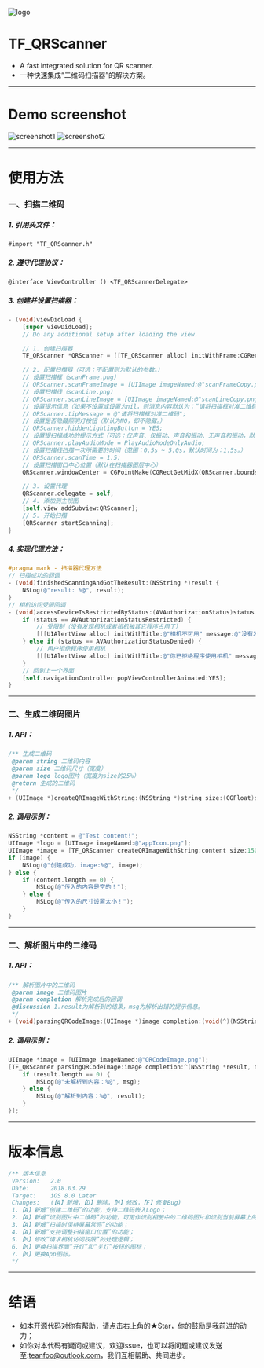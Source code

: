 ![logo](https://raw.githubusercontent.com/teanfoo/TF_QRScanner/master/Images/AppIconRound.png)
# TF_QRScanner
* A fast integrated solution for QR scanner.
* 一种快速集成“二维码扫描器”的解决方案。
------------
# Demo screenshot
![screenshot1](https://raw.githubusercontent.com/teanfoo/TF_QRScanner/master/Images/DemoImage1.png) ![screenshot2](https://raw.githubusercontent.com/teanfoo/TF_QRScanner/master/Images/DemoImage2.png)

---
# 使用方法
### 一、扫描二维码
##### 1. 引用头文件：
`#import "TF_QRScanner.h"`
##### 2. 遵守代理协议：
`@interface ViewController () <TF_QRScannerDelegate>`
##### 3. 创建并设置扫描器：
```objective-c
- (void)viewDidLoad {
    [super viewDidLoad];
    // Do any additional setup after loading the view.

    // 1. 创建扫描器
    TF_QRScanner *QRScanner = [[TF_QRScanner alloc] initWithFrame:CGRectMake(0, 64, self.view.frame.size.width, self.view.frame.size.height - 64)];

    // 2. 配置扫描器（可选；不配置则为默认的参数。）
    // 设置扫描框（scanFrame.png）
    // QRScanner.scanFrameImage = [UIImage imageNamed:@"scanFrameCopy.png"];
    // 设置扫描线（scanLine.png）
    // QRScanner.scanLineImage = [UIImage imageNamed:@"scanLineCopy.png"];
    // 设置提示信息（如果不设置或设置为nil，则消息内容默认为：“请将扫描框对准二维码”。）
    // QRScanner.tipMessage = @"请将扫描框对准二维码";
    // 设置是否隐藏照明灯按钮（默认为NO，即不隐藏。）
    // QRScanner.hiddenLightingButton = YES;
    // 设置提扫描成功的提示方式（可选：仅声音、仅振动、声音和振动、无声音和振动，默认是：仅声音。）
    // QRScanner.playAudioMode = PlayAudioModeOnlyAudio;
    // 设置扫描线扫描一次所需要的时间（范围：0.5s ~ 5.0s，默认时间为：1.5s。）
    // QRScanner.scanTime = 1.5;
    // 设置扫描窗口中心位置（默认在扫描器图层中心）
    QRScanner.windowCenter = CGPointMake(CGRectGetMidX(QRScanner.bounds), CGRectGetMidY(QRScanner.bounds) - 50);

    // 3. 设置代理
    QRScanner.delegate = self;
    // 4. 添加到主视图
    [self.view addSubview:QRScanner];
    // 5. 开始扫描
    [QRScanner startScanning];
}
```
##### 4. 实现代理方法：
```objective-c
#pragma mark - 扫描器代理方法
// 扫描成功的回调
- (void)finishedScanningAndGotTheResult:(NSString *)result {
    NSLog(@"result: %@", result);
}
// 相机访问受限回调
- (void)accessDeviceIsRestrictedByStatus:(AVAuthorizationStatus)status {
    if (status == AVAuthorizationStatusRestricted) {
        // 受限制（没有发现相机或者相机被其它程序占用了）
        [[[UIAlertView alloc] initWithTitle:@"相机不可用" message:@"没有发现相机或者相机被其它程序占用了" delegate:nil cancelButtonTitle:@"确定" otherButtonTitles:nil] show];
    } else if (status == AVAuthorizationStatusDenied) {
        // 用户拒绝程序使用相机
        [[[UIAlertView alloc] initWithTitle:@"你已拒绝程序使用相机" message:@"请在设备的\"设置-隐私-相机\"中允许访问相机。" delegate:nil cancelButtonTitle:@"确定" otherButtonTitles:nil] show];
    }
    // 回到上一个界面
    [self.navigationController popViewControllerAnimated:YES];
}
```
------------
### 二、生成二维码图片
##### 1. API：
```objective-c
/** 生成二维码
 @param string 二维码内容
 @param size 二维码尺寸（宽度）
 @param logo logo图片（宽度为size的25%）
 @return 生成的二维码
 */
+ (UIImage *)createQRImageWithString:(NSString *)string size:(CGFloat)size logo:(UIImage *)logo;
```
##### 2. 调用示例：
```objective-c
NSString *content = @"Test content!";
UIImage *logo = [UIImage imageNamed:@"appIcon.png"];
UIImage *image = [TF_QRScanner createQRImageWithString:content size:150 logo:logo];
if (image) {
    NSLog(@"创建成功，image:%@", image);
} else {
    if (content.length == 0) {
        NSLog(@"传入的内容是空的！");
    } else {
        NSLog(@"传入的尺寸设置太小！");
    }
}
```
------------
### 二、解析图片中的二维码
##### 1. API：
```objective-c
/** 解析图片中的二维码
 @param image 二维码图片
 @param completion 解析完成后的回调
 @discussion 1.result为解析到的结果，msg为解析出错的提示信息。
 */
+ (void)parsingQRCodeImage:(UIImage *)image completion:(void(^)(NSString *result, NSString *msg))completion;
```
##### 2. 调用示例：
```objective-c
UIImage *image = [UIImage imageNamed:@"QRCodeImage.png"];
[TF_QRScanner parsingQRCodeImage:image completion:^(NSString *result, NSString *msg) {
    if (result.length == 0) {
        NSLog(@"未解析到内容：%@", msg);
    } else {
        NSLog(@"解析到内容：%@", result);
    }
}];
```
------------
# 版本信息
```objective-c
/** 版本信息
 Version:   2.0
 Date:      2018.03.29
 Target:    iOS 8.0 Later
 Changes:   (【A】新增，【D】删除，【M】修改，【F】修复Bug)
 1.【A】新增“创建二维码”的功能，支持二维码嵌入Logo；
 2.【A】新增“识别图片中二维码”的功能，可用作识别相册中的二维码图片和识别当前屏幕上的二维码图片等；
 3.【A】新增“扫描时保持屏幕常亮”的功能；
 4.【A】新增“支持调整扫描窗口位置”的功能；
 5.【M】修改“请求相机访问权限”的处理逻辑；
 6.【M】更换扫描界面“开灯”和“关灯”按钮的图标；
 7.【M】更换App图标。
 */
```
------------
# 结语
* 如本开源代码对你有帮助，请点击右上角的★Star，你的鼓励是我前进的动力；
* 如你对本代码有疑问或建议，欢迎issue，也可以将问题或建议发送至:teanfoo@outlook.com，我们互相帮助、共同进步。